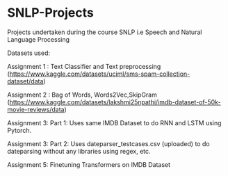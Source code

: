 # SNLP-Projects
Projects undertaken during the course SNLP i.e Speech and Natural Language Processing

Datasets used:

Assignment 1 : Text Classifier and Text preprocessing (https://www.kaggle.com/datasets/uciml/sms-spam-collection-dataset/data)

Assignment 2 : Bag of Words, Words2Vec,SkipGram (https://www.kaggle.com/datasets/lakshmi25npathi/imdb-dataset-of-50k-movie-reviews/data)

Assignment 3: Part 1: Uses same IMDB Dataset to do RNN and LSTM using Pytorch.

Assignment 3: Part 2: Uses dateparser_testcases.csv (uploaded) to do dateparsing without any libraries using regex, etc.          

Assignment 5: Finetuning Transformers on IMDB Dataset
